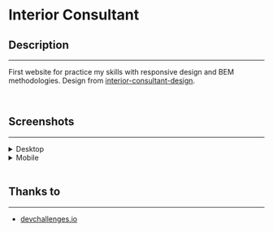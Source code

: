 # Interior Consultant
## Description
---
First website for practice my skills with responsive design and BEM methodologies. Design from [interior-consultant-design](https://devchallenges.io/challenges/Jymh2b2FyebRTUljkNcb).

<br>

## Screenshots
---
<details>
  <summary style="font-size: 14px">Desktop</summary>

  ![interior-consultant screenshot](img/interior-consultant.png)
</details>

<details>
  <summary style="font-size: 14px">Mobile</summary>

  <div style="display: flex; width: 100%;">
    <img style="width: 50%" src="img/interior-consultant-mobile.png" alt="interior-consultant screenshot mobile" />
    <img style="width: 50%" src="img/interior-consultant-mobile-menu.png" alt="interior-consultant screenshot mobile" />
  </div>
</details>

<br>

## Thanks to
---
- [devchallenges.io](https://devchallenges.io/)